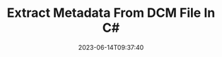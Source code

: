 ---
############################# Static ############################
layout: "auto-gen-metadata"
date: 2023-06-14T09:37:40
draft: false
otherformats: zip xltx xltm xlt xlsx xlsm xlsb xls wmf webp wav vsx vss vsdx vsd vdx vcr vcf ttf ttc torrent tiff tif psd pptx pptm ppt ppsx ppsm pps potx potm pot png pdf otf otc odt ods msg mpt mpp mp3 mov jpg jpf jpeg jp2 heif heic gif flv epub eml emf dxf dwg dotx dotm dot docx docm doc djvu dicom bmp avi asf mkv one otc djvu

############################# Head ############################
head_title: "Read & Extract Metadata of DCM Files in C# .NET Applications"
head_description: "Cross platform C# .NET metadata menagement API to read and extract metadata information of DCM files. Work with metadata standards XMP, EXIF, IPTC, ID3 etc."

############################# Header ############################
title: "Extract Metadata From DCM File In C#"
description: "Read & Extract metadata information from a wide range of documents, images, audio & video formats using GroupDocs.Metadata for .NET"
bg_image: "https://cms.admin.containerize.com/templates/aspose/App_Themes/V3/images/bg/header1.png"
bg_overlay: false
button:
    enable: true
    icon: "fas fa-arrow-down"
    label: "Download Free Trial"
    link: "https://downloads.groupdocs.com/metadata/net"

############################# SubMenu ############################
submenu:
    enable: true

    left:
        img_alt: "GroupDocs.Metadata for .NET"
        image: "https://cms.admin.containerize.com/templates/groupdocs/images/product-logos/90x90-noborder/groupdocs-metadata-net.png"
        product: "GroupDocs.Metadata"
        platform: ".NET"

    middle:
        button:

            # button loop
            - link: "https://apireference.groupdocs.com/metadata/net"
              text: "{submenu.content_middle.button_text_1}"

            # button loop
            - link: "https://github.com/groupdocs-metadata"
              text: "{submenu.content_middle.button_text_2}"

            # button loop
            - link: "https://products.groupdocs.app/metadata/family"
              text: "{submenu.content_middle.button_text_3}"

            # button loop
            - link: "https://purchase.groupdocs.com/pricing/metadata/net"
              text: "{submenu.content_middle.button_text_4}"

    right:
        link_download: "https://downloads.groupdocs.com/metadata"
        link_learn: "https://docs.groupdocs.com/metadata/net"
        link_buy: "https://purchase.groupdocs.com"

############################# About ############################
about:
    enable: true
    title: "About GroupDocs.Metadata for .NET API"
    content: |
        [GroupDocs.Metadata for .NET](/zh/metadata/net/) offers an advanced set of metadata management and manipulation features, allowing developers to easily read, edit, remove, search, compare, replace and export metadata information from images and document formats without using any external software. Extract metadata details from PDF, Word, Excel, PowerPoint, Outlook, OneNote, Visio, Project, AutoCAD, Archive and Multimedia file formats, and perform supported metadata operations with true flexibility.

############################# Steps ############################
steps:
    enable: true
    title_left: "Steps for DCM Metadata Extraction in C#"
    content_left: |
        [GroupDocs.Metadata for .NET](/zh/metadata/net/) makes it easy for .NET developers to extract to read and extract metadata information from DCM files from within their applications by implementing a few easy steps.
        
        * Load the DCM with an instance of Metadata class.
        * Make up a predicate to examine all metadata properties.
        * Pass the predicate to the FindProperties method.
        * Iterate through the found properties.

    title_right: "System Requirements"
    content_right: |
        GroupDocs.Metadata for .NET APIs are supported on all major platforms and operating systems. Before executing the code below, please make sure that you have the following prerequisites installed on your system.

        * Operating Systems: Microsoft Windows, Linux, MacOS
        * Development Environments: Visual Studio, Xamarin, MonoDevelop
        * Frameworks: .NET Framework, .NET Standard, .NET Core, Mono
        * Download the latest version of GroupDocs.Metadata for .NET from [NuGet](https://www.nuget.org/packages/groupdocs.metadata)
         
    code: |
        ```csharp    
        using (var metadata = new GroupDocs.Metadata.Metadata("input.dcm"))
        {
            // extract all metadata properties that fall into a particular category
            var properties = metadata.FindProperties(
              p => p.Tags.Any(t => t.Category == GroupDocs.Metadata.Tagging.Tags.Content));
            // iterate over all properties and display
            foreach (var property in properties)
            {
                Console.WriteLine("{0} = {1}", property.Name, property.Value);
            }

            // extract all properties having a specific type and value
            var year = DateTime.Today.Year;
            properties = metadata.FindProperties(
              p => p.Value.Type == GroupDocs.Metadata.Common.MetadataPropertyType.DateTime && 
              p.Value.ToStruct(DateTime.MinValue).Year == year);

            // display all datetime properties with the year value equal to the current year
            foreach (var property in properties)
            {
                Console.WriteLine("{0} = {1}", property.Name, property.Value);
            }

            // extract all properties having names matching the specified regex
            const string pattern = "^author|company|(.+date.*)$";
            var regex = new System.Text.RegularExpressions.Regex(pattern, 
              System.Text.RegularExpressions.RegexOptions.IgnoreCase);
            properties = metadata.FindProperties(p => regex.IsMatch(p.Name));

            // display properties whose names match the following pattern
            foreach (var property in properties)
            {
                Console.WriteLine("{0} = {1}", property.Name, property.Value);
            }
        }
        ```

############################# Demos ############################
demos:
    enable: true
    title: "Metadata Extraction Live Demos"
    content: |
       Retrieve metadata information of DCM file right now by visiting [GroupDocs.Metadata Live Demos](https://products.groupdocs.app/metadata/family) website.
       The live demo has the following benefits.
        
############################# About Formats ############################
about_formats:
    enable: true

############################# More Formats ############################
more_formats:
    enable: true
    title: "Reading & Extracting Other File Formats"
    content: |
        Multi format documents and images metadata extraction API for .NET. Retrieve metadata of some of the popular file formats as stated below.

############################# Back to top ###############################
back_to_top:
    enable: true
---